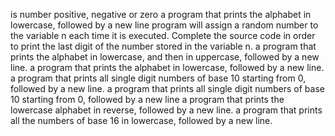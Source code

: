  is number positive, negative or zero
a program that prints the alphabet in lowercase, followed by a new line
 program will assign a random number to the variable n each time it is executed. Complete the source code in order to print the last digit of the number stored in the variable n.
a program that prints the alphabet in lowercase, and then in uppercase, followed by a new line.
 a program that prints the alphabet in lowercase, followed by a new line.
a program that prints all single digit numbers of base 10 starting from 0, followed by a new line.
 a program that prints all single digit numbers of base 10 starting from 0, followed by a new line
a program that prints the lowercase alphabet in reverse, followed by a new line.
 a program that prints all the numbers of base 16 in lowercase, followed by a new line.
